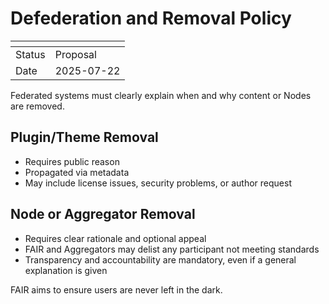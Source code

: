 # Defederation and Removal Policy

| <!-- --> | <!-- -->   |
|----------|------------|
| Status   | Proposal   |
| Date     | 2025-07-22 |

Federated systems must clearly explain when and why content or Nodes are removed.

## Plugin/Theme Removal

- Requires public reason
- Propagated via metadata
- May include license issues, security problems, or author request

## Node or Aggregator Removal

- Requires clear rationale and optional appeal
- FAIR and Aggregators may delist any participant not meeting standards
- Transparency and accountability are mandatory, even if a general explanation is given

FAIR aims to ensure users are never left in the dark.
